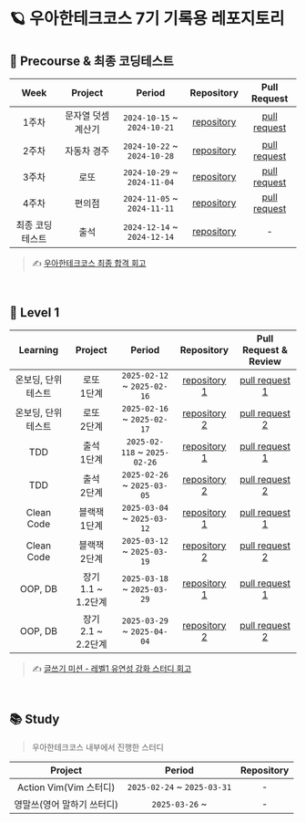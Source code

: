 # 🪐 우아한테크코스 7기 기록용 레포지토리

## 🚀 Precourse & 최종 코딩테스트

|   Week   |  Project   |           Period            |                              Repository                               |                                    Pull Request                                     |
|:--------:|:----------:|:---------------------------:|:---------------------------------------------------------------------:|:-----------------------------------------------------------------------------------:|
|   1주차    | 문자열 덧셈 계산기 | `2024-10-15` ~ `2024-10-21` |  [repository](https://github.com/dye0p/java-calculator-7/tree/dye0p)  | [pull request](https://github.com/woowacourse-precourse/java-calculator-7/pull/553) |
|   2주차    |   자동차 경주   | `2024-10-22` ~` 2024-10-28` |  [repository](https://github.com/dye0p/java-racingcar-7/tree/dye0p)   | [pull request](https://github.com/woowacourse-precourse/java-racingcar-7/pull/205)  |
|   3주차    |     로또     | `2024-10-29` ~ `2024-11-04` |    [repository](https://github.com/dye0p/java-lotto-7/tree/dye0p)     |   [pull request](https://github.com/woowacourse-precourse/java-lotto-7/pull/198)    |
|   4주차    |    편의점     | `2024-11-05` ~ `2024-11-11` | [repository](https://github.com/dye0p/java-convenience-store-7-dye0p) |   [pull request](https://github.com/dye0p/java-convenience-store-7-dye0p/pull/1)    |
| 최종 코딩테스트 |     출석     | `2024-12-14` ~ `2024-12-14` |    [repository](https://github.com/dye0p/java-attendance-7-dye0p)     |                                          -                                          |

> ✍️ [우아한테크코스 최종 합격 회고](https://ehdduq0455.tistory.com/7)

<br/>

## 🚀 Level 1

|  Learning   |       Project       |            Period            |                             Repository                              |                           Pull Request & Review                           |
|:-----------:|:-------------------:|:----------------------------:|:-------------------------------------------------------------------:|:-------------------------------------------------------------------------:|
| 온보딩, 단위 테스트 |     로또 <br> 1단계     | `2025-02-12` ~ `2025-02-16`  |   [repository 1](https://github.com/dye0p/java-lotto/tree/step1)    |   [pull request 1](https://github.com/woowacourse/java-lotto/pull/557)    |
| 온보딩, 단위 테스트 |     로또 <br> 2단계     | `2025-02-16` ~ `2025-02-17`  |   [repository 2](https://github.com/dye0p/java-lotto/tree/step2)    |   [pull request 2](https://github.com/woowacourse/java-lotto/pull/660)    |
|     TDD     |     출석 <br> 1단계     | `2025-02-118` ~ `2025-02-26` | [repository 1](https://github.com/dye0p/java-attendance/tree/step1) | [pull request 1](https://github.com/woowacourse/java-attendance/pull/71)  |
|     TDD     |     출석 <br> 2단계     | `2025-02-26` ~ `2025-03-05`  | [repository 2](https://github.com/dye0p/java-attendance/tree/step2) | [pull request 2](https://github.com/woowacourse/java-attendance/pull/164) |
| Clean Code  |    블랙잭 <br> 1단계     | `2025-03-04` ~ `2025-03-12`  | [repository 1](https://github.com/dye0p/java-blackjack/tree/step1)  | [pull request 1](https://github.com/woowacourse/java-blackjack/pull/836)  |
| Clean Code  |    블랙잭 <br> 2단계     | `2025-03-12` ~ `2025-03-19`  | [repository 2](https://github.com/dye0p/java-blackjack/tree/step2)  | [pull request 2](https://github.com/woowacourse/java-blackjack/pull/901)  |
|   OOP, DB   | 장기 <br> 1.1 ~ 1.2단계 | `2025-03-18` ~ `2025-03-29`  |   [repository 1](https://github.com/dye0p/java-janggi/tree/step1)   |   [pull request 1](https://github.com/woowacourse/java-janggi/pull/23)    |
|   OOP, DB   | 장기 <br> 2.1 ~ 2.2단계 | `2025-03-29` ~ `2025-04-04`  |   [repository 2](https://github.com/dye0p/java-janggi/tree/step2)   |   [pull request 2](https://github.com/woowacourse/java-janggi/pull/158)   |

> ✍️ [글쓰기 미션 - 레벨1 유연성 강화 스터디 회고](https://github.com/dye0p/woowa-writing/blob/main/Level1.md)

<br/>

## 📚 Study

> 우아한테크코스 내부에서 진행한 스터디

|       Project       |           Period            | Repository |
|:-------------------:|:---------------------------:|:----------:|
| Action Vim(Vim 스터디) | `2025-02-24` ~ `2025-03-31` |     -      |
|   영말쓰(영어 말하기 쓰터디)   |       `2025-03-26` ~        |     -      |


